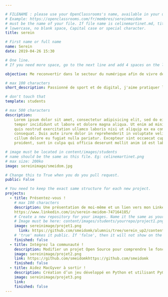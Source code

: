 ```yaml
---   

# FILENAME : please use your OpenClassrooms's name, available in your url.
# Example: https://openclassrooms.com/fr/membres/sereinmeidom
# must be the name of your file. If file name is celinemartinet.md, title is celinemartinet.
# lowercase, no blank space, Capital case or special character.
title: serein

# First name or full name
name: Serein
date: 2019-04-26 15:30

# One line.
# If you need more space, go to the next line and add 4 spaces on the left, as in 'description'.

objective: Me reconvertir dans le secteur du numérique afin de vivre de ma passion pour le digital et de travailler tout en étant libre.

# max 100 characters
short_description: Passionné de sport et de digital, j'aime pratiquer le basketball et le judo et adore voyager.

# don't touch that
template: students

# max 500 characters
description:
    Lorem ipsum dolor sit amet, consectetur adipisicing elit, sed do eiusmod
    tempor incididunt ut labore et dolore magna aliqua. Ut enim ad minim veniam,
    quis nostrud exercitation ullamco laboris nisi ut aliquip ex ea commodo
    consequat. Duis aute irure dolor in reprehenderit in voluptate velit esse
    cillum dolore eu fugiat nulla pariatur. Excepteur sint occaecat cupidatat non
    proident, sunt in culpa qui officia deserunt mollit anim id est laborum.

# image must be located in content/images/students
# name should be the same as this file. Eg: celinemartinet.png
# max size: 200ko
image: sereinimage/smeidom.jpg

# Change this to True when you do you pull request.
public: False

# You need to keep the exact same structure for each new project.
projects:
  - title: Présentez-vous !
    # max 100 characters
    description: Une présentation de moi-même et un lien vers mon LinkedIn.
    https://www.linkedin.com/in/serein-meidom-747164185/
    # Create a new repository for your images. Name it the same as your nickname and profile picture.
    # Image must be here: content/images/students/yourrepo/project1.png
    image: sereinimage/projet1.png
      link: https://github.com/smeidomk/alumnis/tree/serein_up2/content/students
    # 'true' makes it public. If 'false', then it will not show on the website.
    finished: false
  - title: Intégrez la communauté !
    description: Modifier un projet Open Source pour comprendre le fonctionnement de Git, de Github et des pull requests.
    image: sereinimage/projet2.png
    link: https://github.com/smeidomkhttps://github.com/smeidomk
    finished: false
  - title: Aidez MacGyver à sortir !
    description: Création d’un jeu développé en Python et utilisant PyGame.
    image: sereinimage/projet3.png
    link:
    finished: false
---
```


